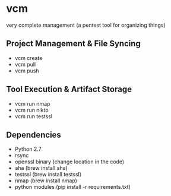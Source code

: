 # vcm
very complete management (a pentest tool for organizing things)

## Project Management & File Syncing
* vcm create
* vcm pull
* vcm push

## Tool Execution & Artifact Storage
* vcm run nmap
* vcm run nikto
* vcm run testssl

## Dependencies
* Python 2.7
* rsync
* openssl binary (change location in the code)
* aha (brew install aha)
* testssl (brew install testssl)
* nmap (brew install nmap)
* python modules (pip install -r requirements.txt)
